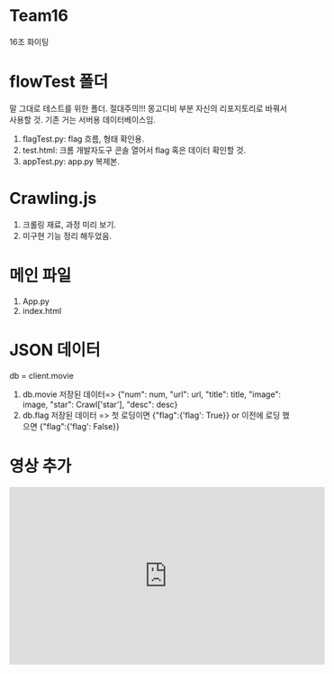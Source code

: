 # Team16
16조 화이팅

# flowTest 폴더
말 그대로 테스트를 위한 폴더. 
절대주의!!! 몽고디비 부분 자신의 리포지토리로 바꿔서 사용할 것.
기존 거는 서버용 데이터베이스임.
1. flagTest.py: flag 흐름, 형태 확인용.
2. test.html: 크롬 개발자도구 콘솔 열어서 flag 혹은 데이터 확인할 것.
3. appTest.py: app.py 복제본.

# Crawling.js
1. 크롤링 재료, 과정 미리 보기.
2. 미구현 기능 정리 해두었음.

# 메인 파일
1. App.py
2. index.html

# JSON 데이터
db = client.movie
1. db.movie 저장된 데이터=> {"num": num, "url": url, "title": title, "image": image, "star": Crawl['star'], "desc": desc}
2. db.flag 저장된 데이터 =>  첫 로딩이면 {"flag":{'flag': True}} or 이전에 로딩 했으면 {"flag":{'flag': False}}

# 영상 추가
<iframe width="560" height="315" src="https://www.youtube.com/embed/QyJuQiZQCY4" title="YouTube video player" frameborder="0" allow="accelerometer; autoplay; clipboard-write; encrypted-media; gyroscope; picture-in-picture; web-share" allowfullscreen></iframe>


